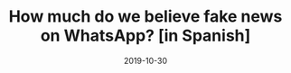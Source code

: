 ---
title: "How much do we believe fake news on WhatsApp? [in Spanish]"
date: 2019-10-30
publishDate: 2019-10-30
authors: ["María Celeste Wagner", "Pablo Boczkowski"]
publication_types: ["0"]
image:
  preview_only: true
publication: "*NiemanLab*"
publication_short: "*NiemanLab*"
links:
- name: "URL"
  url: "https://www.niemanlab.org/2019/10/expect-impeachment-to-be-catnip-for-news-junkies-but-also-a-boost-for-news-avoidance/"
---